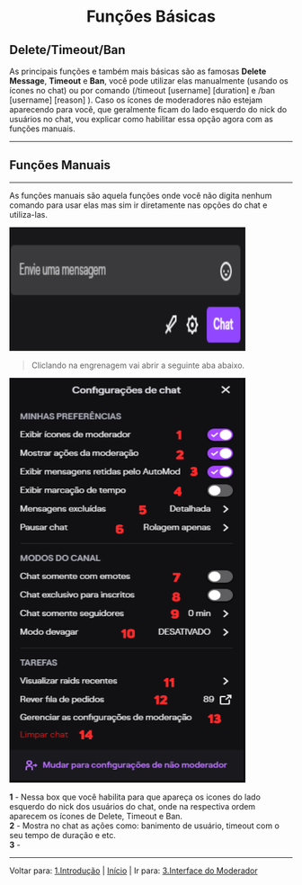 <h1 align="center">Funções Básicas</h1>

## Delete/Timeout/Ban

As principais funções e também mais básicas são as famosas **Delete Message**, **Timeout** e **Ban**, você pode utilizar elas manualmente (usando os ícones no chat) ou por comando (/timeout [username] [duration] e /ban [username] [reason] ). Caso os ícones de moderadores não estejam aparecendo para você, que geralmente ficam do lado esquerdo do nick do usuários no chat, vou explicar como habilitar essa opção agora com as funções manuais.

----

## Funções Manuais

----

As funções manuais são aquela funções onde você não digita nenhum comando para usar elas mas sim ir diretamente nas opções do chat e utiliza-las.

<img src="../assets/Função-Manual.png" alt="Print do Envie uma mensagem do chat da Twitch" width="420px" height="220px"> 

>Cliclando na engrenagem vai abrir a seguinte aba abaixo.

<img src="../assets/config.png" alt="Print da configuração de chat apresentando as opções para o moderador" width="420px" height="720px">

**1** - Nessa box que você habilita para que apareça os icones do lado esquerdo do nick dos usuários do chat, onde na respectiva ordem aparecem os ícones de Delete, Timeout e Ban.  
**2** - Mostra no chat as ações como: banimento de usuário, timeout com o seu tempo de duração e etc.  
**3** - 

----
Voltar para: [1.Introdução](/contents/1.Introducao.md) | [Início](/README.md) | Ir para: [3.Interface do Moderador](/contents/3.Interface.md)